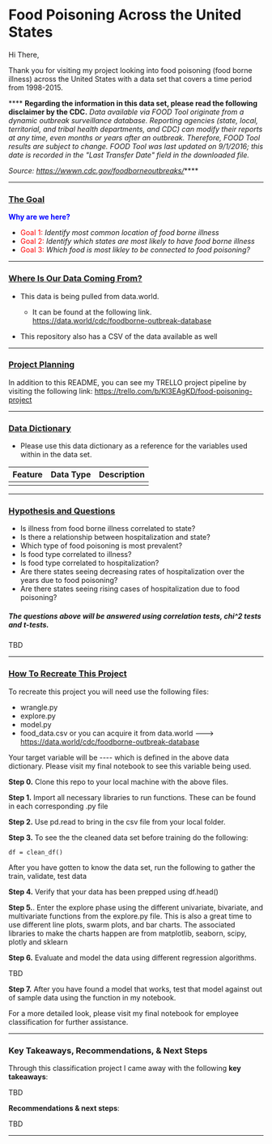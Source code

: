 <h1> Food Poisoning Across the United States </h1>

Hi There,

Thank you for visiting my project looking into food poisoning (food borne illness) across the United States with a data set that covers a time period from 1998-2015. 


**** <b>Regarding the information in this data set, please read the following disclaimer by the CDC.</b> <i>Data available via FOOD Tool originate from a dynamic outbreak surveillance database. Reporting agencies (state, local, territorial, and tribal health departments, and CDC) can modify their reports at any time, even months or years after an outbreak. Therefore, FOOD Tool results are subject to change. FOOD Tool was last updated on 9/1/2016; this date is recorded in the "Last Transfer Date" field in the downloaded file.

Source: https://wwwn.cdc.gov/foodborneoutbreaks/</i>****




-------------------
<h3><u>The Goal</u></h3>

<font color = blue>**Why are we here?**</font>

* <font color = red>Goal 1:</font> <i>Identify most common location of food borne illness</i>
* <font color = red>Goal 2:</font> <i>Identify which states are most likely to have food borne illness </i>
* <font color = red>Goal 3:</font> <i>Which food is most likley to be connected to food poisoning? </i>

-------------------
<h3><u>Where Is Our Data Coming From?</u></h3>

* This data is being pulled from data.world.
    * It can be found at the following link. https://data.world/cdc/foodborne-outbreak-database

* This repository also has a CSV of the data available as well

------------------
<H3><u> Project Planning </u></H3>

In addition to this README, you can see my TRELLO project pipeline by visiting the following link: https://trello.com/b/Kl3EAgKD/food-poisoning-project

-------------

<h3><u>Data Dictionary</u></h3>
    
-  Please use this data dictionary as a reference for the variables used within in the data set.



|   Feature      |  Data Type   | Description    |
| :------------- | :----------: | -----------: |
|   |   |  |





-------------------
 <h3><u>Hypothesis and Questions</u></h3>

- Is illness from food borne illness correlated to state?
- Is there a relationship between hospitalization and state?
- Which type of food poisoning is most prevalent?
- Is food type correlated to illness?
- Is food type correlated to hospitalization?
- Are there states seeing decreasing rates of hospitalization over the years due to food poisoning?
- Are there states seeing rising cases of hospitalization due to food poisoning?

<h5> The questions above will be answered using correlation tests, chi^2 tests and t-tests.</h5>

TBD

--------------------
 <h3><u>How To Recreate This Project</u></h3>
 
 To recreate this project you will need use the following files:
 
 - wrangle.py
 - explore.py
 - model.py
 - food_data.csv or you can acquire it from data.world ---> https://data.world/cdc/foodborne-outbreak-database
 
 Your target variable will be ---- which is defined in the above data dictionary. Please visit my final notebook to see this variable being used.
 
 <b>Step 0.</b> Clone this repo to your local machine with the above files.
 
 <b>Step 1.</b> Import all necessary libraries to run functions. These can be found in each corresponding .py file
 
 <b>Step 2.</b> Use pd.read to bring in the csv file from your local folder. 
 
 <b>Step 3.</b> To see the the cleaned data set before training do the following:
 
```df = clean_df()``` 

After you have gotten to know the data set, run the following to gather the train, validate, test data


    
 
 <b>Step 4.</b> Verify that your data has been prepped using df.head()
 
 <b>Step 5.</b>. Enter the explore phase using the different univariate, bivariate, and multivariate functions from the explore.py file. This is also a great time to use different line plots, swarm plots, and bar charts. The associated libraries to make the charts happen are from matplotlib, seaborn, scipy, plotly and sklearn
 
 <b>Step 6.</b> Evaluate and model the data using different regression algorithms. 
         
         
TBD
 
<b>Step 7.</b> After you have found a model that works, test that model against out of sample data using the function in my notebook.
 
 For a more detailed look, please visit my final notebook for employee classification for further assistance.
 
--------------------



<h3>Key Takeaways, Recommendations, & Next Steps</h3>

Through this classification project I came away with the following <b> key takeaways</b>:

TBD

<b>Recommendations & next steps</b>:

TBD

-----
